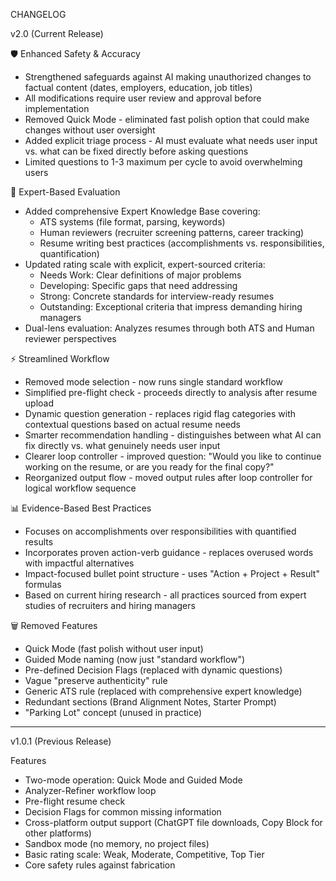 CHANGELOG

v2.0 (Current Release)

🛡️ Enhanced Safety & Accuracy
- Strengthened safeguards against AI making unauthorized changes to factual content (dates, employers, education, job titles)
- All modifications require user review and approval before implementation
- Removed Quick Mode - eliminated fast polish option that could make changes without user oversight
- Added explicit triage process - AI must evaluate what needs user input vs. what can be fixed directly before asking questions
- Limited questions to 1-3 maximum per cycle to avoid overwhelming users

🎯 Expert-Based Evaluation
- Added comprehensive Expert Knowledge Base covering:
  - ATS systems (file format, parsing, keywords)
  - Human reviewers (recruiter screening patterns, career tracking)
  - Resume writing best practices (accomplishments vs. responsibilities, quantification)
- Updated rating scale with explicit, expert-sourced criteria:
  - Needs Work: Clear definitions of major problems
  - Developing: Specific gaps that need addressing
  - Strong: Concrete standards for interview-ready resumes
  - Outstanding: Exceptional criteria that impress demanding hiring managers
- Dual-lens evaluation: Analyzes resumes through both ATS and Human reviewer perspectives

⚡ Streamlined Workflow
- Removed mode selection - now runs single standard workflow
- Simplified pre-flight check - proceeds directly to analysis after resume upload
- Dynamic question generation - replaces rigid flag categories with contextual questions based on actual resume needs
- Smarter recommendation handling - distinguishes between what AI can fix directly vs. what genuinely needs user input
- Clearer loop controller - improved question: "Would you like to continue working on the resume, or are you ready for the final copy?"
- Reorganized output flow - moved output rules after loop controller for logical workflow sequence

📊 Evidence-Based Best Practices
- Focuses on accomplishments over responsibilities with quantified results
- Incorporates proven action-verb guidance - replaces overused words with impactful alternatives
- Impact-focused bullet point structure - uses "Action + Project + Result" formulas
- Based on current hiring research - all practices sourced from expert studies of recruiters and hiring managers

🗑️ Removed Features
- Quick Mode (fast polish without user input)
- Guided Mode naming (now just "standard workflow")
- Pre-defined Decision Flags (replaced with dynamic questions)
- Vague "preserve authenticity" rule
- Generic ATS rule (replaced with comprehensive expert knowledge)
- Redundant sections (Brand Alignment Notes, Starter Prompt)
- "Parking Lot" concept (unused in practice)

---

v1.0.1 (Previous Release)

Features
- Two-mode operation: Quick Mode and Guided Mode
- Analyzer-Refiner workflow loop
- Pre-flight resume check
- Decision Flags for common missing information
- Cross-platform output support (ChatGPT file downloads, Copy Block for other platforms)
- Sandbox mode (no memory, no project files)
- Basic rating scale: Weak, Moderate, Competitive, Top Tier
- Core safety rules against fabrication

